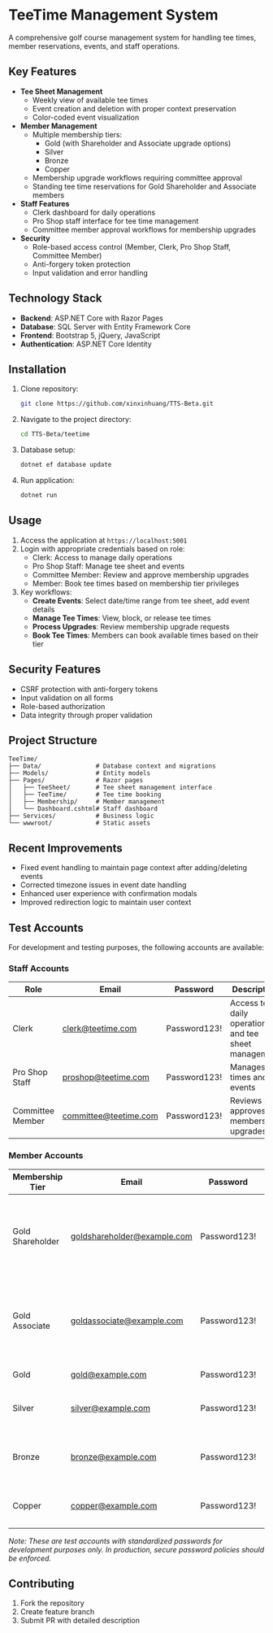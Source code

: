 # TeeTime Management System

A comprehensive golf course management system for handling tee times, member reservations, events, and staff operations.

## Key Features
- **Tee Sheet Management**
  - Weekly view of available tee times
  - Event creation and deletion with proper context preservation
  - Color-coded event visualization
- **Member Management**
  - Multiple membership tiers:
    - Gold (with Shareholder and Associate upgrade options)
    - Silver
    - Bronze
    - Copper
  - Membership upgrade workflows requiring committee approval
  - Standing tee time reservations for Gold Shareholder and Associate members
- **Staff Features**
  - Clerk dashboard for daily operations
  - Pro Shop staff interface for tee time management
  - Committee member approval workflows for membership upgrades
- **Security**
  - Role-based access control (Member, Clerk, Pro Shop Staff, Committee Member)
  - Anti-forgery token protection
  - Input validation and error handling

## Technology Stack
- **Backend**: ASP.NET Core with Razor Pages
- **Database**: SQL Server with Entity Framework Core
- **Frontend**: Bootstrap 5, jQuery, JavaScript
- **Authentication**: ASP.NET Core Identity

## Installation
1. Clone repository:
   ```bash
   git clone https://github.com/xinxinhuang/TTS-Beta.git
   ```
2. Navigate to the project directory:
   ```bash
   cd TTS-Beta/teetime
   ```
3. Database setup:
   ```bash
   dotnet ef database update
   ```
4. Run application:
   ```bash
   dotnet run
   ```

## Usage
1. Access the application at `https://localhost:5001`
2. Login with appropriate credentials based on role:
   - Clerk: Access to manage daily operations
   - Pro Shop Staff: Manage tee sheet and events
   - Committee Member: Review and approve membership upgrades
   - Member: Book tee times based on membership tier privileges
3. Key workflows:
   - **Create Events**: Select date/time range from tee sheet, add event details
   - **Manage Tee Times**: View, block, or release tee times
   - **Process Upgrades**: Review membership upgrade requests
   - **Book Tee Times**: Members can book available times based on their tier

## Security Features
- CSRF protection with anti-forgery tokens
- Input validation on all forms
- Role-based authorization
- Data integrity through proper validation

## Project Structure
```
TeeTime/
├── Data/               # Database context and migrations
├── Models/             # Entity models
├── Pages/              # Razor pages
│   ├── TeeSheet/       # Tee sheet management interface
│   ├── TeeTime/        # Tee time booking
│   ├── Membership/     # Member management
│   └── Dashboard.cshtml# Staff dashboard
├── Services/           # Business logic
└── wwwroot/            # Static assets
```

## Recent Improvements
- Fixed event handling to maintain page context after adding/deleting events
- Corrected timezone issues in event date handling
- Enhanced user experience with confirmation modals
- Improved redirection logic to maintain user context

## Test Accounts
For development and testing purposes, the following accounts are available:

### Staff Accounts
| Role | Email | Password | Description |
|------|-------|----------|-------------|
| Clerk | clerk@teetime.com | Password123! | Access to daily operations and tee sheet management |
| Pro Shop Staff | proshop@teetime.com | Password123! | Manages tee times and events |
| Committee Member | committee@teetime.com | Password123! | Reviews and approves membership upgrades |

### Member Accounts
| Membership Tier | Email | Password | Description |
|-----------------|-------|----------|-------------|
| Gold Shareholder | goldshareholder@example.com | Password123! | Premium member with sponsorship and standing tee time privileges |
| Gold Associate | goldassociate@example.com | Password123! | Premium member with sponsorship and standing tee time privileges |
| Gold | gold@example.com | Password123! | Basic gold membership |
| Silver | silver@example.com | Password123! | Standard membership with limited privileges |
| Bronze | bronze@example.com | Password123! | Basic membership with restricted access |
| Copper | copper@example.com | Password123! | Entry-level membership with minimal privileges |

*Note: These are test accounts with standardized passwords for development purposes only. In production, secure password policies should be enforced.*

## Contributing
1. Fork the repository
2. Create feature branch
3. Submit PR with detailed description
